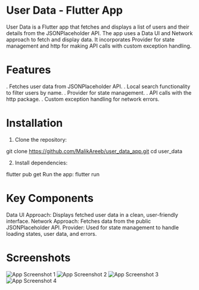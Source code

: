 # User Data - Flutter App

User Data is a Flutter app that fetches and displays a list of users and their details from the JSONPlaceholder API. The app uses a Data UI and Network approach to fetch and display data. It incorporates Provider for state management and http for making API calls with custom exception handling.

# Features

. Fetches user data from JSONPlaceholder API.
. Local search functionality to filter users by name.
. Provider for state management.
. API calls with the http package.
. Custom exception handling for network errors.

# Installation

1. Clone the repository:

git clone https://github.com/MalikAreeb/user_data_app.git
cd user_data

2. Install dependencies:

flutter pub get
Run the app: flutter run

# Key Components

Data UI Approach: Displays fetched user data in a clean, user-friendly interface.
Network Approach: Fetches data from the public JSONPlaceholder API.
Provider: Used for state management to handle loading states, user data, and errors.

# Screenshots

![App Screenshot 1](asset/screenshots/ss_1.jpeg)
![App Screenshot 2](asset/screenshots/ss_2.jpeg)
![App Screenshot 3](asset/screenshots/ss_3.jpeg)
![App Screenshot 4](asset/screenshots/ss_4.jpeg)
